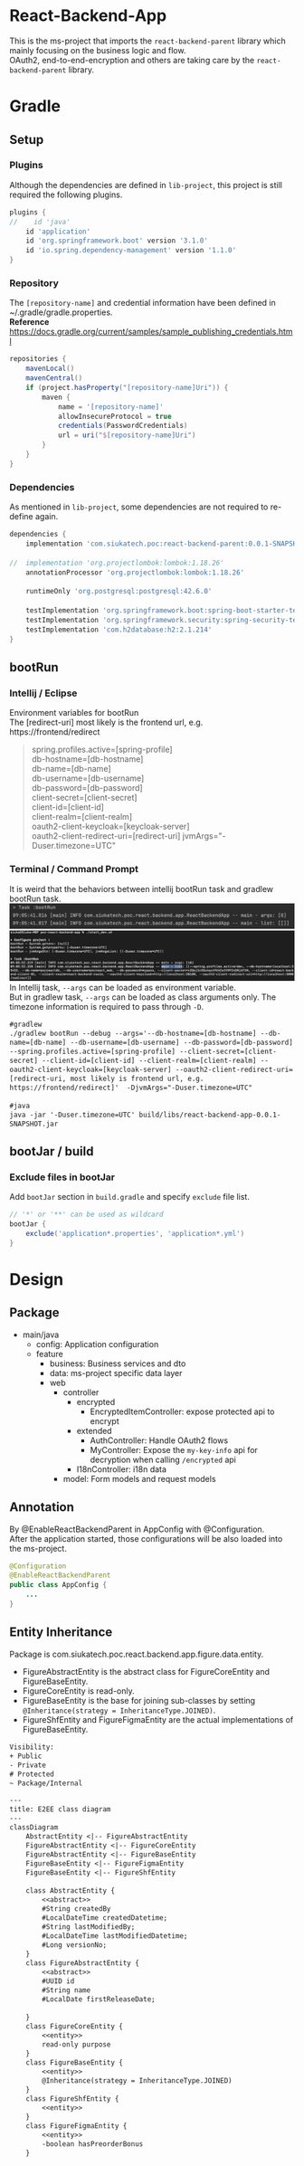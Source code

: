 # React-Backend-App
This is the ms-project that imports the `react-backend-parent` library which mainly focusing on the business logic and flow.  
OAuth2, end-to-end-encryption and others are taking care by the `react-backend-parent` library.



# Gradle
## Setup
### Plugins
Although the dependencies are defined in `lib-project`, this project is still required the following plugins.  
```groovy
plugins {
//    id 'java'
    id 'application'
    id 'org.springframework.boot' version '3.1.0'
    id 'io.spring.dependency-management' version '1.1.0'
}
```



### Repository
The `[repository-name]` and credential information have been defined in ~/.gradle/gradle.properties.  
**Reference**  
https://docs.gradle.org/current/samples/sample_publishing_credentials.html

```groovy
repositories {
    mavenLocal()
    mavenCentral()
    if (project.hasProperty("[repository-name]Uri")) {
        maven {
            name = '[repository-name]'
            allowInsecureProtocol = true
            credentials(PasswordCredentials)
            url = uri("$[repository-name]Uri")
        }
    }
}
```



### Dependencies
As mentioned in `lib-project`, some dependencies are not required to re-define again.
```groovy
dependencies {
    implementation 'com.siukatech.poc:react-backend-parent:0.0.1-SNAPSHOT'

//	implementation 'org.projectlombok:lombok:1.18.26'
    annotationProcessor 'org.projectlombok:lombok:1.18.26'

    runtimeOnly 'org.postgresql:postgresql:42.6.0'

    testImplementation 'org.springframework.boot:spring-boot-starter-test'
    testImplementation 'org.springframework.security:spring-security-test'
    testImplementation 'com.h2database:h2:2.1.214'
}
```



## bootRun
### Intellij / Eclipse
Environment variables for bootRun   
The [redirect-uri] most likely is the frontend url, e.g. https://frontend/redirect

> spring.profiles.active=[spring-profile]  
> db-hostname=[db-hostname]  
> db-name=[db-name]  
> db-username=[db-username]  
> db-password=[db-password]  
> client-secret=[client-secret]  
> client-id=[client-id]  
> client-realm=[client-realm]  
> oauth2-client-keycloak=[keycloak-server]  
> oauth2-client-redirect-uri=[redirect-uri]
> jvmArgs="-Duser.timezone=UTC"



### Terminal / Command Prompt
It is weird that the behaviors between intellij bootRun task and gradlew bootRun task.  
![Intellij task 01](assets/image/gradle-01-01-intellij-task-bootRun-01.png)  
![Gradlew task 01](assets/image/gradle-01-02-gradlew-task-bootRun-01.png)  
In Intellij task, `--args` can be loaded as environment variable.  
But in gradlew task, `--args` can be loaded as class arguments only. The timezone information is required to pass through `-D`.  
```shell
#gradlew
./gradlew bootRun --debug --args='--db-hostname=[db-hostname] --db-name=[db-name] --db-username=[db-username] --db-password=[db-password] --spring.profiles.active=[spring-profile] --client-secret=[client-secret] --client-id=[client-id] --client-realm=[client-realm] --oauth2-client-keycloak=[keycloak-server] --oauth2-client-redirect-uri=[redirect-uri, most likely is frontend url, e.g. https://frontend/redirect]'  -DjvmArgs="-Duser.timezone=UTC"

#java
java -jar '-Duser.timezone=UTC' build/libs/react-backend-app-0.0.1-SNAPSHOT.jar
```



## bootJar / build
### Exclude files in bootJar
Add `bootJar` section in `build.gradle` and specify `exclude` file list.
```groovy
// '*' or '**' can be used as wildcard
bootJar {
    exclude('application*.properties', 'application*.yml')
}
```



# Design
## Package
- main/java
  - config: Application configuration
  - feature
    - business: Business services and dto
    - data: ms-project specific data layer
    - web
      - controller
        - encrypted
          - EncryptedItemController: expose protected api to encrypt
        - extended
          - AuthController: Handle OAuth2 flows
          - MyController: Expose the `my-key-info` api for decryption when calling `/encrypted` api
        - I18nController: i18n data
      - model: Form models and request models



## Annotation
By @EnableReactBackendParent in AppConfig with @Configuration.  
After the application started, those configurations will be also loaded into the ms-project.

```java
@Configuration
@EnableReactBackendParent
public class AppConfig {
    ...
}
```



## Entity Inheritance
Package is com.siukatech.poc.react.backend.app.figure.data.entity.  
- FigureAbstractEntity is the abstract class for FigureCoreEntity and FigureBaseEntity.
- FigureCoreEntity is read-only.
- FigureBaseEntity is the base for joining sub-classes by setting `@Inheritance(strategy = InheritanceType.JOINED)`.
- FigureShfEntity and FigureFigmaEntity are the actual implementations of FigureBaseEntity.

```
Visibility:
+ Public
- Private
# Protected
~ Package/Internal
```
```mermaid
---
title: E2EE class diagram
---
classDiagram
    AbstractEntity <|-- FigureAbstractEntity
    FigureAbstractEntity <|-- FigureCoreEntity
    FigureAbstractEntity <|-- FigureBaseEntity
    FigureBaseEntity <|-- FigureFigmaEntity
    FigureBaseEntity <|-- FigureShfEntity

    class AbstractEntity {
        <<abstract>>
        #String createdBy
        #LocalDateTime createdDatetime;
        #String lastModifiedBy;
        #LocalDateTime lastModifiedDatetime;
        #Long versionNo;
    }
    class FigureAbstractEntity {
        <<abstract>>
        #UUID id
        #String name
        #LocalDate firstReleaseDate;

    }
    class FigureCoreEntity {
        <<entity>>
        read-only purpose
    }
    class FigureBaseEntity {
        <<entity>>
        @Inheritance(strategy = InheritanceType.JOINED)
    }
    class FigureShfEntity {
        <<entity>>
    }
    class FigureFigmaEntity {
        <<entity>>
        -boolean hasPreorderBonus
    }

```


